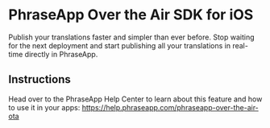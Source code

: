 # PhraseApp Over the Air SDK for iOS

Publish your translations faster and simpler than ever before. Stop waiting for the next deployment and start publishing all your translations in real-time directly in PhraseApp.

## Instructions

Head over to the PhraseApp Help Center to learn about this feature and how to use it in your apps: https://help.phraseapp.com/phraseapp-over-the-air-ota
